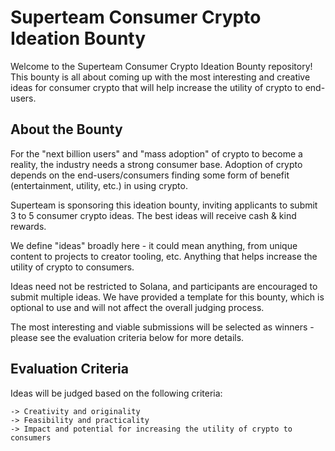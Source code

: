 # Superteam Consumer Crypto Ideation Bounty

Welcome to the Superteam Consumer Crypto Ideation Bounty repository! This bounty is all about coming up with the most interesting and creative ideas for consumer crypto that will help increase the utility of crypto to end-users.

## About the Bounty

For the "next billion users" and "mass adoption" of crypto to become a reality, the industry needs a strong consumer base. Adoption of crypto depends on the end-users/consumers finding some form of benefit (entertainment, utility, etc.) in using crypto.

Superteam is sponsoring this ideation bounty, inviting applicants to submit 3 to 5 consumer crypto ideas. The best ideas will receive cash & kind rewards.

We define "ideas" broadly here - it could mean anything, from unique content to projects to creator tooling, etc. Anything that helps increase the utility of crypto to consumers.

Ideas need not be restricted to Solana, and participants are encouraged to submit multiple ideas. We have provided a template for this bounty, which is optional to use and will not affect the overall judging process.

The most interesting and viable submissions will be selected as winners - please see the evaluation criteria below for more details.

## Evaluation Criteria

Ideas will be judged based on the following criteria:

    -> Creativity and originality
    -> Feasibility and practicality
    -> Impact and potential for increasing the utility of crypto to consumers
